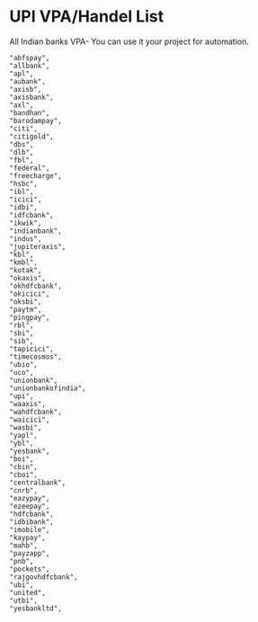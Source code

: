 
# UPI VPA/Handel List

All Indian banks VPA- You can use it your project for automation.



    "abfspay",
    "allbank",
    "apl",
    "aubank",
    "axisb",
    "axisbank",
    "axl",
    "bandhan",
    "barodampay",
    "citi",
    "citigold",
    "dbs",
    "dlb",
    "fbl",
    "federal",
    "freecharge",
    "hsbc",
    "ibl",
    "icici",
    "idbi",
    "idfcbank",
    "ikwik",
    "indianbank",
    "indus",
    "jupiteraxis",
    "kbl",
    "kmbl",
    "kotak",
    "okaxis",
    "okhdfcbank",
    "okicici",
    "oksbi",
    "paytm",
    "pingpay",
    "rbl",
    "sbi",
    "sib",
    "tapicici",
    "timecosmos",
    "ubio",
    "uco",
    "unionbank",
    "unionbankofindia",
    "upi",
    "waaxis",
    "wahdfcbank",
    "waicici",
    "wasbi",
    "yapl",
    "ybl",
    "yesbank",
    "boi",
    "cbin",
    "cboi",
    "centralbank",
    "cnrb",
    "eazypay",
    "ezeepay",
    "hdfcbank",
    "idbibank",
    "imobile",
    "kaypay",
    "mahb",
    "payzapp",
    "pnb",
    "pockets",
    "rajgovhdfcbank",
    "ubi",
    "united",
    "utbi",
    "yesbankltd",
